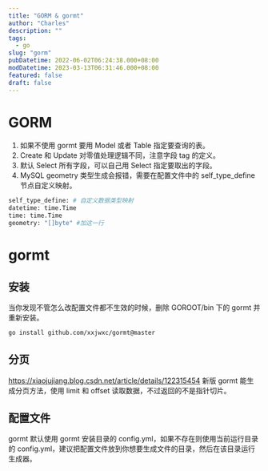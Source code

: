 ```yaml
---
title: "GORM & gormt"
author: "Charles"
description: ""
tags:
  - go
slug: "gorm"
pubDatetime: 2022-06-02T06:24:38.000+08:00
modDatetime: 2023-03-13T06:31:46.000+08:00
featured: false
draft: false
---
```


# GORM

1. 如果不使用 gormt 要用 Model 或者 Table 指定要查询的表。
2. Create 和 Update 对零值处理逻辑不同，注意字段 tag 的定义。
3. 默认 Select 所有字段，可以自己用 Select 指定要取出的字段。
4. MySQL geometry 类型生成会报错，需要在配置文件中的 self_type_define 节点自定义映射。

```bash
self_type_define: # 自定义数据类型映射
datetime: time.Time
time: time.Time
geometry: "[]byte" #加这一行
```

# gormt

## 安装

当你发现不管怎么改配置文件都不生效的时候，删除 GOROOT/bin 下的 gormt 并重新安装。

```bash
go install github.com/xxjwxc/gormt@master
```

## 分页

<https://xiaojujiang.blog.csdn.net/article/details/122315454>
新版 gormt 能生成分页方法，使用 limit 和 offset 读取数据，不过返回的不是指针切片。

## 配置文件

gormt 默认使用 gormt 安装目录的 config.yml，如果不存在则使用当前运行目录的 config.yml，建议把配置文件放到你想要生成文件的目录，然后在该目录运行生成器。
